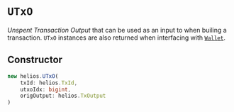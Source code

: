 # `UTxO`

*Unspent Transaction Output* that can be used as an input to when builing a transaction. `UTxO` instances are also returned when interfacing with [`Wallet`](./wallet.md#utxos).

## Constructor

```ts
new helios.UTxO(
    txId: helios.TxId,
    utxoIdx: bigint,
    origOutput: helios.TxOutput
)
```